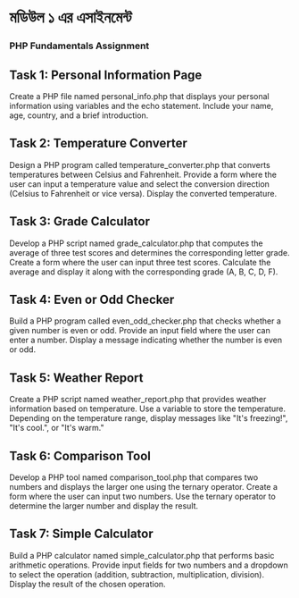 # মডিউল ১ এর এসাইনমেন্ট
### PHP Fundamentals Assignment


## Task 1: Personal Information Page

Create a PHP file named personal_info.php that displays your personal information using variables and the echo statement. Include your name, age, country, and a brief introduction.

## Task 2: Temperature Converter

Design a PHP program called temperature_converter.php that converts temperatures between Celsius and Fahrenheit. Provide a form where the user can input a temperature value and select the conversion direction (Celsius to Fahrenheit or vice versa). Display the converted temperature.


## Task 3: Grade Calculator

Develop a PHP script named grade_calculator.php that computes the average of three test scores and determines the corresponding letter grade. Create a form where the user can input three test scores. Calculate the average and display it along with the corresponding grade (A, B, C, D, F).


## Task 4: Even or Odd Checker

Build a PHP program called even_odd_checker.php that checks whether a given number is even or odd. Provide an input field where the user can enter a number. Display a message indicating whether the number is even or odd.


## Task 5: Weather Report

Create a PHP script named weather_report.php that provides weather information based on temperature. Use a variable to store the temperature. Depending on the temperature range, display messages like "It's freezing!", "It's cool.", or "It's warm."


## Task 6: Comparison Tool

Develop a PHP tool named comparison_tool.php that compares two numbers and displays the larger one using the ternary operator. Create a form where the user can input two numbers. Use the ternary operator to determine the larger number and display the result.


## Task 7: Simple Calculator

Build a PHP calculator named simple_calculator.php that performs basic arithmetic operations. Provide input fields for two numbers and a dropdown to select the operation (addition, subtraction, multiplication, division). Display the result of the chosen operation.